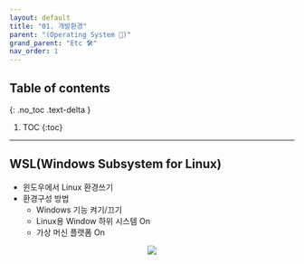 ```yaml
---
layout: default
title: "01. 개발환경"
parent: "(Operating System 🌹)"
grand_parent: "Etc 🛠"
nav_order: 1
---
```


## Table of contents
{: .no_toc .text-delta }

1. TOC
{:toc}

---

## WSL(Windows Subsystem for Linux)

* 윈도우에서 Linux 환경쓰기
* 환경구성 방법
    * Windows 기능 켜기/끄기
    * Linux용 Window 하위 시스템 On
    * 가상 머신 플랫폼 On

<p align="center">
  <img src="https://taehyungs-programming-blog.github.io/blog/assets/images/etc/os/os-1-1.png"/>
</p>

